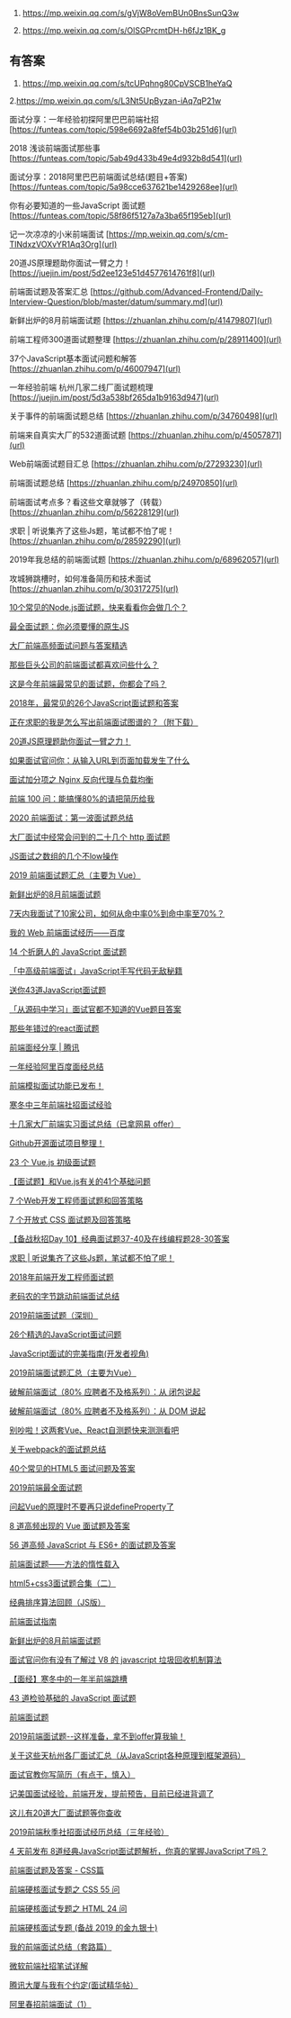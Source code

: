 1. https://mp.weixin.qq.com/s/gVjW8oVemBUn0BnsSunQ3w

2. https://mp.weixin.qq.com/s/OlSGPrcmtDH-h6fJz1BK_g

## 有答案

1. https://mp.weixin.qq.com/s/tcUPqhng80CpVSCB1heYaQ

2.https://mp.weixin.qq.com/s/L3Nt5UpByzan-iAq7qP21w





面试分享：一年经验初探阿里巴巴前端社招
[https://funteas.com/topic/598e6692a8fef54b03b251d6](url)

2018 浅谈前端面试那些事
[https://funteas.com/topic/5ab49d433b49e4d932b8d541](url)

面试分享：2018阿里巴巴前端面试总结(题目+答案)
[https://funteas.com/topic/5a98cce637621be1429268ee](url)

你有必要知道的一些JavaScript 面试题
[https://funteas.com/topic/58f86f5127a7a3ba65f195eb](url)

记一次凉凉的小米前端面试
[https://mp.weixin.qq.com/s/cm-TINdxzVOXvYR1Aq3Org](url)

20道JS原理题助你面试一臂之力！
[https://juejin.im/post/5d2ee123e51d4577614761f8](url)

前端面试题及答案汇总
[https://github.com/Advanced-Frontend/Daily-Interview-Question/blob/master/datum/summary.md](url)

新鲜出炉的8月前端面试题
[https://zhuanlan.zhihu.com/p/41479807](url)

前端工程师300道面试题整理
[https://zhuanlan.zhihu.com/p/28911400](url)

37个JavaScript基本面试问题和解答
[https://zhuanlan.zhihu.com/p/46007947](url)

一年经验前端 杭州几家二线厂面试题梳理
[https://juejin.im/post/5d3a538bf265da1b9163d947](url)

关于事件的前端面试题总结
[https://zhuanlan.zhihu.com/p/34760498](url)

前端来自真实大厂的532道面试题
[https://zhuanlan.zhihu.com/p/45057871](url)

Web前端面试题目汇总
[https://zhuanlan.zhihu.com/p/27293230](url)

前端面试题总结
[https://zhuanlan.zhihu.com/p/24970850](url)

前端面试考点多？看这些文章就够了（转载）
[https://zhuanlan.zhihu.com/p/56228129](url)

求职 | 听说集齐了这些Js题，笔试都不怕了呢！
[https://zhuanlan.zhihu.com/p/28592290](url)

2019年我总结的前端面试题
[https://zhuanlan.zhihu.com/p/68962057](url)

攻城狮跳槽时，如何准备简历和技术面试
[https://zhuanlan.zhihu.com/p/30317275](url)

[10个常见的Node.js面试题，快来看看你会做几个？](https://mp.weixin.qq.com/s/ao2_RQlaKJuIdchzpFVdMg)


[最全面试题：你必须要懂的原生JS](https://mp.weixin.qq.com/s/kRKSRjT6Gljt5boVRuAzIw)

[大厂前端高频面试问题与答案精选](https://mp.weixin.qq.com/s/OUeoshYYui9EsB8SC3D6MA)


[那些巨头公司的前端面试都喜欢问些什么？](https://mp.weixin.qq.com/s/GL1s4dtxjUFhxKWch4aBuQ)

[这是今年前端最常见的面试题，你都会了吗？](https://mp.weixin.qq.com/s/uVZnt6HMs2b9-rPxqkZ-bQ)

[2018年，最常见的26个JavaScript面试题和答案](https://mp.weixin.qq.com/s/4a_r-pILxMa9JC4fszMR_A)

[正在求职的我是怎么写出前端面试图谱的？（附下载）](https://mp.weixin.qq.com/s/97qh-rczSTYyGkzIQ5Pb1A)

[20道JS原理题助你面试一臂之力！](https://mp.weixin.qq.com/s/620g6Gw6KF1N-jWUguw8yQ)

[如果面试官问你：从输入URL到页面加载发生了什么](https://mp.weixin.qq.com/s/gS0LE_knCBU-ytWBkzMLQg)

[面试加分项之 Nginx 反向代理与负载均衡](https://mp.weixin.qq.com/s/n7V-e-J41w8zNOn3NlS-OQ)

[前端 100 问：能搞懂80%的请把简历给我](https://mp.weixin.qq.com/s/6jPP7fOJ-KhvJXfJGAsCVA)

[2020 前端面试：第一波面试题总结](https://mp.weixin.qq.com/s/QACmgbwsWB8M1o6gymgJLw)

[大厂面试中经常会问到的二十几个 http 面试题](https://mp.weixin.qq.com/s/jw2MjTNKp53IoVxjoZ0_JQ)

[JS面试之数组的几个不low操作](https://mp.weixin.qq.com/s/X8X5qMAUmeH3hTSDlvUWVw)

[2019 前端面试题汇总（主要为 Vue）](https://mp.weixin.qq.com/s/n4txF6ZCCEeBaqO-aE2eUQ)

[新鲜出炉的8月前端面试题](https://mp.weixin.qq.com/s/YCgVEHOuFazMSaIYpemqTw)

[7天内我面试了10家公司，如何从命中率0%到命中率至70%？](https://mp.weixin.qq.com/s/lByyDcrOJ3PIwxSt9QIBpg)

[我的 Web 前端面试经历——百度](https://mp.weixin.qq.com/s/x1dzDJ52HDokJjzOb05YRA)

[14 个折磨人的 JavaScript 面试题](https://mp.weixin.qq.com/s/PdJnIL_yCSuh-SSx9AMAbg)

[「中高级前端面试」JavaScript手写代码无敌秘籍](https://mp.weixin.qq.com/s/IIgLOWyjpzcaMAnz-1cI-g)

[送你43道JavaScript面试题](https://mp.weixin.qq.com/s/kkSu5NQeRImTWoWCgK6d9A)

[「从源码中学习」面试官都不知道的Vue题目答案](https://mp.weixin.qq.com/s/w4onfmE5FWc2zqP6mtYc3g)

[那些年错过的react面试题](https://mp.weixin.qq.com/s/MHmu0YED5P6bD6ueCgoWQA)

[前端面经分享 | 腾讯](https://mp.weixin.qq.com/s/0Sfi0PQeKHwi1bZHdGqq4w)

[一年经验阿里百度面经总结](https://mp.weixin.qq.com/s/mOzLa56PHYwP75cFEw0fCw)

[前端模拟面试功能已发布！](https://mp.weixin.qq.com/s/yMMQzmUm-93JGAiQ07GDWg)

[寒冬中三年前端社招面试经验](https://mp.weixin.qq.com/s/Iq9OF1jaL9PKb1_nVHX5Nw)

[十几家大厂前端实习面试总结（已拿网易 offer） ​](https://mp.weixin.qq.com/s/7LupM8hERuv_aCQ7cmRK_Q)

[Github开源面试项目整理！](https://mp.weixin.qq.com/s/-FdDMKTNSBfk3A9nwNMIwA)

[23 个 Vue.js 初级面试题](https://zhuanlan.zhihu.com/p/94339077)

[【面试题】和Vue.js有关的41个基础问题](https://zhuanlan.zhihu.com/p/75989738)

[7 个Web开发工程师面试题和回答策略](https://zhuanlan.zhihu.com/p/58704662)

[7 个开放式 CSS 面试题及回答策略](https://zhuanlan.zhihu.com/p/58265213)

[【备战秋招Day 10】经典面试题37-40及在线编程题28-30答案](https://zhuanlan.zhihu.com/p/27980518)

[求职 | 听说集齐了这些Js题，笔试都不怕了呢！](https://zhuanlan.zhihu.com/p/28592290)

[2018年前端开发工程师面试题](https://zhuanlan.zhihu.com/p/46709123)

[老码农的字节跳动前端面试总结](https://zhuanlan.zhihu.com/p/68974750)

[2019前端面试题（深圳）](https://zhuanlan.zhihu.com/p/60832562)

[26个精选的JavaScript面试问题](https://zhuanlan.zhihu.com/p/46958191)

[JavaScript面试的完美指南(开发者视角)](https://zhuanlan.zhihu.com/p/57274826)

[2019前端面试题汇总（主要为Vue）](https://zhuanlan.zhihu.com/p/57991459)

[破解前端面试（80% 应聘者不及格系列）：从 闭包说起](https://zhuanlan.zhihu.com/p/25855075)

[破解前端面试（80% 应聘者不及格系列）：从 DOM 说起](https://zhuanlan.zhihu.com/p/26420034)

[别吵啦！这两套Vue、React自测题快来测测看吧](https://zhuanlan.zhihu.com/p/54605967)

[关于webpack的面试题总结](https://zhuanlan.zhihu.com/p/44438844)

[40个常见的HTML5 面试问题及答案](https://zhuanlan.zhihu.com/p/68108863)

[2019前端最全面试题](https://zhuanlan.zhihu.com/p/63962882)

[问起Vue的原理时不要再只说defineProperty了](https://zhuanlan.zhihu.com/p/37131046)

[8 道高频出现的 Vue 面试题及答案](https://zhuanlan.zhihu.com/p/78480314)

[56 道高频 JavaScript 与 ES6+ 的面试题及答案](https://zhuanlan.zhihu.com/p/77406355)

[前端面试题——方法的惰性载入](https://zhuanlan.zhihu.com/p/26257297)

[html5+css3面试题合集（二）](https://zhuanlan.zhihu.com/p/79680254)

[经典排序算法回顾（JS版）](https://zhuanlan.zhihu.com/p/29900754)

[前端面试指南](https://zhuanlan.zhihu.com/p/25859524)

[新鲜出炉的8月前端面试题](https://zhuanlan.zhihu.com/p/41479807)

[面试官问你有没有了解过 V8 的 javascript 垃圾回收机制算法](https://zhuanlan.zhihu.com/p/37996721)

[【面经】寒冬中的一年半前端跳槽](https://zhuanlan.zhihu.com/p/54397576)

[43 道检验基础的 JavaScript 面试题](https://zhuanlan.zhihu.com/p/75359676)

[前端面试题](https://zhuanlan.zhihu.com/p/72146172)

[2019前端面试题--这样准备，拿不到offer算我输！](https://zhuanlan.zhihu.com/p/69304513)

[关于这些天杭州各厂面试汇总（从JavaScript各种原理到框架源码）](https://zhuanlan.zhihu.com/p/72085653)

[面试官教你写简历（有点干，慎入）](https://zhuanlan.zhihu.com/p/72743209)

[记美国面试经验，前端开发，提前预告，目前已经进背调了](https://zhuanlan.zhihu.com/p/75047471)

[这儿有20道大厂面试题等你查收](https://zhuanlan.zhihu.com/p/75441518)

[2019前端秋季社招面试经历总结（三年经验）](https://zhuanlan.zhihu.com/p/76798879)

[4 天前发布 8道经典JavaScript面试题解析，你真的掌握JavaScript了吗？](https://zhuanlan.zhihu.com/p/78120686)

[前端面试题及答案 - CSS篇](https://zhuanlan.zhihu.com/p/66516864)

[前端硬核面试专题之 CSS 55 问](https://zhuanlan.zhihu.com/p/77086584)

[前端硬核面试专题之 HTML 24 问](https://zhuanlan.zhihu.com/p/76959719)

[前端硬核面试专题 (备战 2019 的金九银十)](https://zhuanlan.zhihu.com/p/76803900)

[我的前端面试总结（套路篇）](https://zhuanlan.zhihu.com/p/47917319)

[微软前端社招笔试详解](https://zhuanlan.zhihu.com/p/59769969)

[腾讯大厦与我有个约定(面试精华帖）](https://zhuanlan.zhihu.com/p/61646628)

[阿里春招前端面试（1）](https://zhuanlan.zhihu.com/p/62335893)